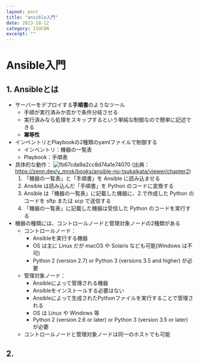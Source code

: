 ```yaml
---
layout: post
title: "ansible入門"
date: 2023-10-12
category: ISUCON
excerpt: ""
---
```

# Ansible入門

## 1. Ansibleとは
- サーバーをデプロイする**手順書**のようなツール
  - 手順が実行済みか否かで条件分岐させる
  - 実行済みなら処理をスキップするという単純な制御なので簡単に記述できる
  - **冪等性**
- インベントリとPlaybookの2種類のyamlファイルで制御する
  - インベントリ：機器の一覧表
  - Playbook：手順表
- 具体的な動作：
![fb67cda9a2cc8d74a1e74070](https://github.com/IzmYuta/TIL/assets/104307371/ecdb35c8-7d95-48a6-b507-5c5198f91ee9)
(出典：https://zenn.dev/y_mrok/books/ansible-no-tsukaikata/viewer/chapter2)
  1. 「機器の一覧表」と「手順書」を Ansible に読み込ませる
  2. Ansible は読み込んだ「手順書」を Python のコードに変換する
  3. Ansible は「機器の一覧表」に記載した機器に、2.で作成した Python のコードを sftp または scp で送信する
  4. 「機器の一覧表」に記載した機器は受信した Python のコードを実行する
- 機器の種類には、コントロールノードと管理対象ノードの2種類がある
  - コントロールノード：
    - Ansibleを実行する機器
    - OS は主に Linux だが macOS や Solaris なども可能(Windows は不可)
    - Python 2 (version 2.7) or Python 3 (versions 3.5 and higher) が必要
  - 管理対象ノード：
    - Ansibleによって管理される機器
    - Ansibleをインストールする必要はない
    - Ansibleによって生成されたPythonファイルを実行することで管理される
    - OS は Linux や Windows 等
    - Python 2 (version 2.6 or later) or Python 3 (version 3.5 or later) が必要
  - コントロールノードと管理対象ノードは同一のホストでも可能

## 2.
